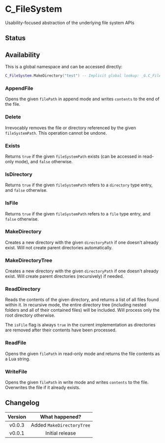 # C_FileSystem

Usability-focused abstraction of the underlying file system APIs

## Status

<Experimental/>

## Availability

This is a global namespace and can be accessed directly:

```lua
C_FileSystem.MakeDirectory("test") -- Implicit global lookup: _G.C_FileSystem
```

### AppendFile

<Blocking/>

Opens the given `filePath` in append mode and writes `contents` to the end of the file.

<Function>
<Parameters>
<Parameter name="filePath" type="string"/>
<Parameter name="contents" type="string"/>
</Parameters>
<Returns>
<Return name="success" type="boolean"/>
</Returns>
</Function>

### Delete

<Blocking/>

Irrevocably removes the file or directory referenced by the given `fileSystemPath`. This operation cannot be undone.

<Function>
<Parameters>
<Parameter name="fileSystemPath" type="string"/>
</Parameters>
<Returns>
<Return name="success" type="boolean"/>
</Returns>
</Function>

### Exists

<Blocking/>

Returns `true` if the given `fileSystemPath` exists (can be accessed in read-only mode), and `false` otherwise.

<Function>
<Parameters>
<Parameter name="fileSystemPath" type="string"/>
</Parameters>
<Returns>
<Return name="isReadableFileSystemEntry" type="boolean"/>
</Returns>
</Function>

### IsDirectory

<Blocking/>

Returns `true` if the given `fileSystemPath` refers to a `directory` type entry, and `false` otherwise.

<Function>
<Parameters>
<Parameter name="fileSystemPath" type="string"/>
</Parameters>
<Returns>
<Return name="isDirectory" type="boolean"/>
</Returns>
</Function>

### IsFile

<Blocking/>

Returns `true` if the given `fileSystemPath` refers to a `file` type entry, and `false` otherwise.

<Function>
<Parameters>
<Parameter name="fileSystemPath" type="string"/>
</Parameters>
<Returns>
<Return name="isFile" type="boolean"/>
</Returns>
</Function>

### MakeDirectory

<Blocking/>

Creates a new directory with the given `directoryPath` if one doesn't already exist. Will not create parent directories automatically.

<Function>
<Parameters>
<Parameter name="directoryPath" type="string"/>
</Parameters>
<Returns>
<Return name="success" type="boolean"/>
</Returns>
</Function>

### MakeDirectoryTree

<Blocking/>

Creates a new directory with the given `directoryPath` if one doesn't already exist. Will create parent directories (recursively) if needed.

<Function>
<Parameters>
<Parameter name="directoryPath" type="string"/>
</Parameters>
<Returns>
<Return name="success" type="boolean"/>
</Returns>
</Function>

### ReadDirectory

<Blocking/>

Reads the contents of the given directory, and returns a list of all files found within it. In recursive mode, the entire directory tree (including nested folders and all of their contained files) will be included. Will process only the root directory otherwise.

The `isFile` flag is always `true` in the current implementation as directories are removed after their contents have been processed.

<Function>
<Parameters>
<Parameter name="directoryPath" type="string"/>
<Parameter name="isRecursiveMode" type="boolean"/>
</Parameters>
<Returns>
<Return name="directoryContents" type="table"/>
</Returns>
</Function>

<Struct name="directoryContents">
<Member name="absolutePath" type="string"/>
<Member name="isFile" type="boolean"/>
</Struct>

### ReadFile

<Blocking/>

Opens the given `filePath` in read-only mode and returns the file contents as a Lua string.

<Function>
<Parameters>
<Parameter name="filePath" type="string"/>
</Parameters>
<Returns>
<Return name="fileContents" type="string"/>
</Returns>
</Function>

### WriteFile

<Blocking/>

Opens the given `filePath` in write mode and writes `contents` to the file. Overwrites the file if it already exists.

<Function>
<Parameters>
<Parameter name="filePath" type="string"/>
<Parameter name="contents" type="string"/>
</Parameters>
<Returns>
<Return name="success" type="boolean"/>
</Returns>
</Function>

## Changelog

| Version |      What happened?       |
| :-----: | :-----------------------: |
| v0.0.3  | Added `MakeDirectoryTree` |
| v0.0.1  |      Initial release      |
